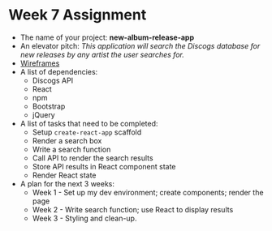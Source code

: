 # Week 7 Assignment

* The name of your project: **new-album-release-app**
* An elevator pitch: *This application will search the Discogs database for new releases by any artist the user searches for.*
* [Wireframes](https://wireframe.cc/NUz3OM)
* A list of dependencies:
  * Discogs API
  * React
  * npm
  * Bootstrap
  * jQuery
* A list of tasks that need to be completed:
  * Setup `create-react-app` scaffold
  * Render a search box
  * Write a search function
  * Call API to render the search results
  * Store API results in React component state
  * Render React state
* A plan for the next 3 weeks:
  * Week 1 - Set up my dev environment; create components; render the page
  * Week 2 - Write search function; use React to display results
  * Week 3 - Styling and clean-up.
